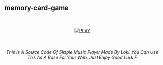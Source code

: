 <h2>memory-card-game</h2>
 <br>
<br>
<div align="center">
<a href='https://lokixjs.github.io/music-player/' target="_blank"><img alt='PLAY' src='https://img.shields.io/badge/PLAY-100000?style=for-the-badge&logo= PLAY&logoColor=white&labelColor=BrightBlue&color=BrightBlue'/></a>
<br>
<br>
<br>
<h6>This Is A Source Code Of Simple Music Player Made By Loki. You Can Use This As A Base For Your Web. Just Enjoy Good Luck F </h6>
